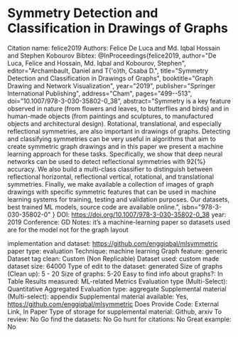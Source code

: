 # Symmetry Detection and Classification in Drawings of Graphs

Citation name: felice2019
Authors: Felice De Luca and Md. Iqbal Hossain and Stephen Kobourov
Bibtex: @InProceedings{felice2019,
author="De Luca, Felice
and Hossain, Md. Iqbal
and Kobourov, Stephen",
editor="Archambault, Daniel
and T{\'o}th, Csaba D.",
title="Symmetry Detection and Classification in Drawings of Graphs",
booktitle="Graph Drawing and Network Visualization",
year="2019",
publisher="Springer International Publishing",
address="Cham",
pages="499--513",
doi=”10.1007/978-3-030-35802-0_38”,
abstract="Symmetry is a key feature observed in nature (from flowers and leaves, to butterflies and birds) and in human-made objects (from paintings and sculptures, to manufactured objects and architectural design). Rotational, translational, and especially reflectional symmetries, are also important in drawings of graphs. Detecting and classifying symmetries can be very useful in algorithms that aim to create symmetric graph drawings and in this paper we present a machine learning approach for these tasks. Specifically, we show that deep neural networks can be used to detect reflectional symmetries with 92{\%} accuracy. We also build a multi-class classifier to distinguish between reflectional horizontal, reflectional vertical, rotational, and translational symmetries. Finally, we make available a collection of images of graph drawings with specific symmetric features that can be used in machine learning systems for training, testing and validation purposes. Our datasets, best trained ML models, source code are available online.",
isbn="978-3-030-35802-0"
}
DOI: https://doi.org/10.1007/978-3-030-35802-0_38
year: 2019
Conference: GD
Notes: it’s a machine-learning paper so datasets used are for the model not for the graph layout

implementation and dataset: https://github.com/enggiqbal/mlsymmetric
paper type: evaluation
Technique: machine learning
Graph feature: generic
Dataset tag clean: Custom (Non Replicable)
Dataset used: custom made
dataset size: 64000
Type of edit to the dataset: generated
Size of graphs (Clean up): 5 - 20
Size of graphs: 5-20
Easy to find info about graphs?: In Table
Results measured: ML-related Metrics
Evaluation type (Multi-Select): Quantitative Aggregated
Evaluation type: aggregate
Supplemental material (Multi-select): appendix
Supplemental material available: Yes, https://github.com/enggiqbal/mlsymmetric
Does Provide Code: External Link, In Paper
Type of storage for supplemental material: Github, arxiv
To review: No
Go find the datasets: No
Go hunt for citations: No
Great example: No